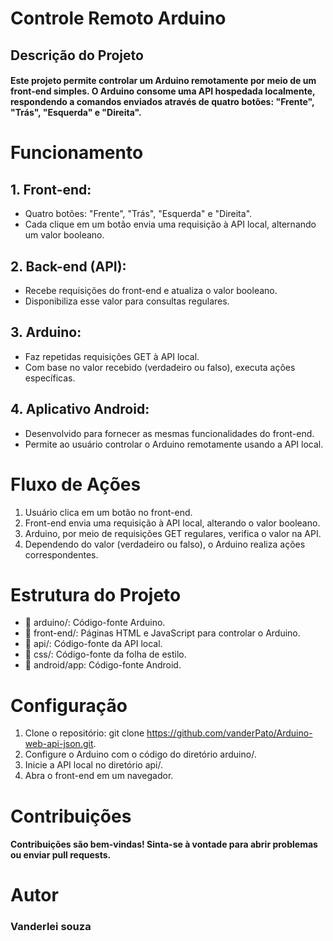 # Controle Remoto Arduino
## Descrição do Projeto
#### Este projeto permite controlar um Arduino remotamente por meio de um front-end simples. O Arduino consome uma API hospedada localmente, respondendo a comandos enviados através de quatro botões: "Frente", "Trás", "Esquerda" e "Direita".


# Funcionamento
## 1. Front-end:
- Quatro botões: "Frente", "Trás", "Esquerda" e "Direita".
- Cada clique em um botão envia uma requisição à API local, alternando um valor booleano.

## 2. Back-end (API):
- Recebe requisições do front-end e atualiza o valor booleano.
- Disponibiliza esse valor para consultas regulares.

## 3. Arduino:
- Faz repetidas requisições GET à API local.
- Com base no valor recebido (verdadeiro ou falso), executa ações específicas.

## 4. Aplicativo Android:
- Desenvolvido para fornecer as mesmas funcionalidades do front-end.
- Permite ao usuário controlar o Arduino remotamente usando a API local.

# Fluxo de Ações
1. Usuário clica em um botão no front-end.
2. Front-end envia uma requisição à API local, alterando o valor booleano.
3. Arduino, por meio de requisições GET regulares, verifica o valor na API.
4. Dependendo do valor (verdadeiro ou falso), o Arduino realiza ações correspondentes.

# Estrutura do Projeto
- 📂 arduino/: Código-fonte Arduino.
- 📂 front-end/: Páginas HTML e JavaScript para controlar o Arduino.
- 📂 api/: Código-fonte da API local.
- 📂 css/: Código-fonte da folha de estilo.
- 📂 android/app: Código-fonte Android.

# Configuração
1. Clone o repositório: git clone https://github.com/vanderPato/Arduino-web-api-json.git.
2. Configure o Arduino com o código do diretório arduino/.
3. Inicie a API local no diretório api/.
4. Abra o front-end em um navegador.

# Contribuições
#### Contribuições são bem-vindas! Sinta-se à vontade para abrir problemas ou enviar pull requests.

# Autor
### Vanderlei souza
